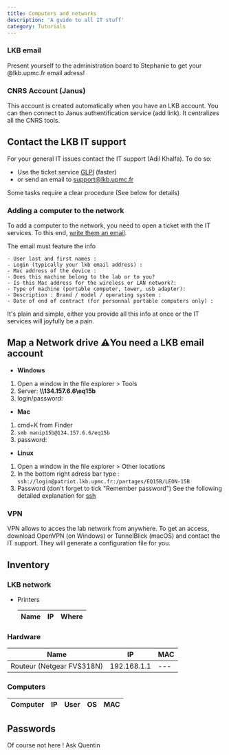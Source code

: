 ```yaml
---
title: Computers and networks
description: 'A guide to all IT stuff'
category: Tutorials
---
```


### LKB email

Present yourself to the administration board to Stephanie to get your @lkb.upmc.fr email adress!

### CNRS Account (Janus)

This account is created automatically when you have an LKB account. You can then connect to Janus authentification service (add link). It centralizes all the CNRS tools.

## Contact the LKB IT support

For your general IT issues contact the IT support (Adil Khalfa). To do so:

- Use the ticket service [GLPI](https://weblkb.lkb.upmc.fr/glpi/)   (faster)
- or send an email to support@lkb.upmc.fr

Some tasks require a clear procedure (See below for details)

### Adding a computer to the network

To add a computer to the network, you need to open a ticket with the IT services. To this end, [write them an email](mailto:support@lkb.upmc.fr).

The email must feature the info

```text
- User last and first names :
- Login (typically your lkb email address) :
- Mac address of the device :
- Does this machine belong to the lab or to you?
- Is this Mac address for the wireless or LAN network?:
- Type of machine (portable computer, tower, usb adapter):
- Description : Brand / model / operating system :
- Date of end of contract (for personnal portable computers only) :
```

<alert type="warning"> It's plain and simple, either you provide all this info at once or the IT services will joyfully be a pain. </alert>

## Map a Network drive ⚠️You need a LKB email account

- **Windows**

1. Open a window in the file explorer > Tools
2. Server: **\\\134.157.6.6\eq15b**
3. login/password:

- **Mac**

1. cmd+K from Finder
2. `smb manip15b@134.157.6.6/eq15b`
3. password:

- **Linux**

1. Open a window in the file explorer > Other locations
2. In the bottom right adress bar type : `ssh://login@patriot.lkb.upmc.fr:/partages/EQ15B/LEON-15B`
3. Password (don't forget to tick "Remember password")
   See the following detailed explanation for [ssh](/StartingPackage/Tools#ssh)

### VPN

VPN allows to acces the lab network from anywhere. To get an access, download OpenVPN (on Windows) or TunnelBlick (macOS) and contact the IT support. They will generate a configuration file for you.





## Inventory

### LKB network

- Printers

  | Name | IP | Where |
  | ------ | ---- | ------- |

### Hardware


| Name                      | IP          | MAC |
| --------------------------- | ------------- | ----- |
| Routeur (Netgear FVS318N) | 192.168.1.1 | --- |

### Computers


| Computer | IP | User | OS | MAC |
| ---------- | ---- | ------ | ---- | ----- |

## Passwords

Of  course not here ! Ask Quentin

